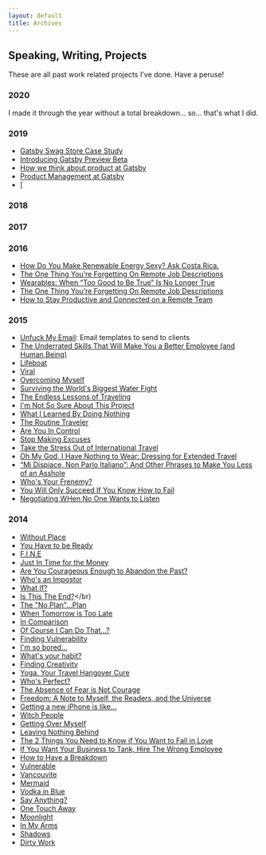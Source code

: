 ```yaml
---
layout: default
title: Archives
---
```

## Speaking, Writing, Projects
These are all past work related projects I've done. Have a peruse!

### 2020
I made it through the year without a total breakdown... so... that's what I did.

### 2019
- [Gatsby Swag Store Case Study](https://www.gatsbyjs.com/blog/2019-01-24-swag-store)</br>
- [Introducing Gatsby Preview Beta](https://www.gatsbyjs.com/blog/2019-03-22-introducing-gatsby-preview-beta)</br>
- [How we think about product at Gatsby](https://www.gatsbyjs.com/blog/2019-04-03-how-we-think-about-product-at-gatsby)</br>
- [Product Management at Gatsby](https://www.gatsbyjs.com/blog/2019-06-17-product-management-at-gatsby)</br>
- [

### 2018

### 2017
[]()

### 2016
- [How Do You Make Renewable Energy Sexy? Ask Costa Rica.](https://www.huffpost.com/entry/how-do-you-make-renewable-energy-sexy-ask-costa-rica_b_57f4498de4b0b7215072c953)</br>
- [The One Thing You’re Forgetting On Remote Job Descriptions](https://www.huffpost.com/entry/the-one-thing-youre-forgetting-on-remote-job-descriptions_b_579f3cf7e4b07066ba1f56a8)</br>
- [Wearables: When “Too Good to Be True” Is No Longer True](https://www.huffpost.com/entry/wearables-when-too-good-to-be-true-is-no-longer_b_579255efe4b0a86259d13533)</br>
- [The One Thing You’re Forgetting On Remote Job Descriptions](https://www.huffpost.com/entry/the-one-thing-youre-forgetting-on-remote-job-descriptions_b_579f3cf7e4b07066ba1f56a8)</br>
- [How to Stay Productive and Connected on a Remote Team](https://www.huffpost.com/entry/how-to-stay-productive-an_b_9818990)</br>

### 2015
- [Unfuck My Email](https://marisamorby.github.io/Unfuck-My-Email/): Email templates to send to clients </br>
- [The Underrated Skills That Will Make You a Better Employee (and Human Being)](https://www.themuse.com/advice/the-underrated-skills-that-will-make-you-a-better-employee-and-human-being)</br>
- [Lifeboat](https://medium.com/@marisamorby/lifeboat-d8ca86e47bc8)</br>
- [Viral](https://medium.com/@marisamorby/viral-408c1df02cc)</br>
- [Overcoming Myself](https://medium.com/be-a-better-human/overcoming-myself-1904d27de786)</br>
- [Surviving the World's Biggest Water Fight](https://medium.com/live-happy/surviving-the-world-s-biggest-water-fight-90989424622f)</br>
- [The Endless Lessons of Traveling](https://medium.com/live-happy/the-endless-lessons-of-traveling-d0cb84085c4c)</br>
- [I'm Not So Sure About This Project](https://medium.com/live-happy/i-m-not-so-sure-about-this-project-f356df5ee904)</br>
- [What I Learned By Doing Nothing](https://medium.com/live-happy/what-i-learned-by-doing-nothing-776c05647048)</br>
- [The Routine Traveler](https://medium.com/live-happy/the-routine-traveler-c415bedb3365)</br>
- [Are You In Control](https://medium.com/live-happy/are-you-in-control-3b1f85cf99e0)</br>
- [Stop Making Excuses](https://medium.com/live-happy/stop-making-excuses-6c5700f1eb50)</br>
- [Take the Stress Out of International Travel](https://medium.com/live-happy/take-the-stress-out-of-international-travel-1a631ca09e1d)</br>
- [Oh My God, I Have Nothing to Wear: Dressing for Extended Travel](https://medium.com/live-happy/oh-my-god-i-have-nothing-to-wear-dressing-for-extended-travel-60359781814d)</br>
- [“Mi Dispiace, Non Parlo Italiano”: And Other Phrases to Make You Less of an Asshole](https://medium.com/live-happy/mi-dispiace-non-parlo-italiano-and-other-phrases-to-make-you-less-of-an-asshole-4c3ac9fb22e3)</br>
- [Who's Your Frenemy?](https://marisamorby.medium.com/who-s-your-frenemy-c12eb4f8c7c1)</br>
- [You Will Only Succeed If You Know How to Fail](https://marisamorby.medium.com/you-will-only-succeed-if-you-know-how-to-fail-fa8a39cf1a92)</br>
- [Negotiating WHen No One Wants to Listen](https://marisamorby.medium.com/negotiating-when-no-one-wants-to-listen-acb40ce1988f)</br>


### 2014
- [Without Place](https://medium.com/live-happy/without-place-818be15b94d8)</br>
- [You Have to be Ready](https://medium.com/live-happy/you-have-to-be-ready-dd524e4f7286)</br>
- [F.I.N.E](https://medium.com/live-happy/f-i-n-e-5c4f97074af0)</br>
- [Just In Time for the Money](https://medium.com/live-happy/just-in-time-for-the-money-3b191f62879)</br>
- [Are You Courageous Enough to Abandon the Past?](https://medium.com/live-happy/are-you-courageous-enough-to-abandon-the-past-e6939f8129eb)</br>
- [Who's an Impostor](https://medium.com/live-happy/who-s-an-impostor-fb13a2bbf9a3)</br>
- [What If?](https://medium.com/@marisamorby/what-if-7fa799fbcfa)</br>
- [Is This The End?](https://medium.com/live-happy/is-this-the-end-bbd8dbfca77)</br)
- [The "No Plan"...Plan](https://medium.com/live-happy/the-no-plan-plan-5df400b1f464)</br>
- [When Tomorrow is Too Late](https://medium.com/live-happy/when-tomorrow-is-too-late-311037f7cba6)</br>
- [In Comparison](https://medium.com/live-happy/in-comparison-e4f680309b02)</br>
- [Of Course I Can Do That...?](https://medium.com/live-happy/of-course-i-can-do-that-9c674803ebba)</br>
- [Finding Vulnerability](https://medium.com/live-happy/finding-vulnerability-2b186d9b0b12)</br>
- [I'm so bored...](https://medium.com/live-happy/i-m-so-bored-5271ad672efd)</br>
- [What's your habit?](https://medium.com/live-happy/what-s-your-habit-e5cefd85ddb5)</br>
- [Finding Creativity](https://medium.com/live-happy/finding-creativity-bd6b76fe360b)</br>
- [Yoga. Your Travel Hangover Cure](https://medium.com/live-happy/yoga-your-travel-hangover-cure-66d928a39d65)</br>
- [Who's Perfect?](https://medium.com/live-happy/who-s-perfect-5a10d3f22fcf)</br>
- [The Absence of Fear is Not Courage](https://medium.com/live-happy/the-absence-of-fear-is-not-courage-5eecb36b0870)</br>
- [Freedom: A Note to Myself, the Readers, and the Universe](https://medium.com/live-happy/freedom-a-note-to-myself-the-readers-and-the-universe-1f33b8f099e4)</br>
- [Getting a new iPhone is like...](https://medium.com/live-happy/getting-a-new-iphone-is-like-925726e4458c)</br>
- [Witch People](https://medium.com/live-happy/getting-a-new-iphone-is-like-925726e4458c)</br>
- [Getting Over Myself](https://medium.com/be-a-better-human/getting-over-myself-44c0bdb0e75e)</br>
- [Leaving Nothing Behind](https://medium.com/be-a-better-human/getting-over-myself-44c0bdb0e75e)</br>
- [The 2 Things You Need to Know if You Want to Fall in Love](https://medium.com/@marisamorby/the-2-things-you-need-to-know-if-you-want-to-fall-in-love-17f80a7a7f0f)</br>
- [If You Want Your Business to Tank, Hire The Wrong Employee](https://medium.com/@marisamorby/if-you-want-your-business-to-tank-hire-the-wrong-employee-ac9aa26f1642)</br>
- [How to Have a Breakdown](https://medium.com/@marisamorby/how-to-have-a-breakdown-35524d72dea7)</br>
- [Vulnerable](https://marisamorby.medium.com/vulnerable-a8c4b3f44d3d)</br>
- [Vancouvite](https://marisamorby.medium.com/vancouvite-cd5f147766b5)</br>
- [Mermaid](https://marisamorby.medium.com/mermaid-13259767c466)</br>
- [Vodka in Blue](https://marisamorby.medium.com/vodka-in-blue-354f5b3c8e75)</br>
- [Say Anything?](https://marisamorby.medium.com/say-anything-6bd990987768)</br>
- [One Touch Away](https://marisamorby.medium.com/one-touch-away-e1e1bf3d915)</br>
- [Moonlight](https://marisamorby.medium.com/moonlight-7dadef4e4a93)</br>
- [In My Arms](https://marisamorby.medium.com/this-painting-tn-by-zdzislaw-beksinski-has-always-fascinated-me-as-does-most-of-his-work-ive-587302efaf94)</br>
- [Shadows](https://marisamorby.medium.com/shadows-2628da29613a)</br>
- [Dirty Work](https://marisamorby.medium.com/dirty-work-2d496ab779cd)</br>






